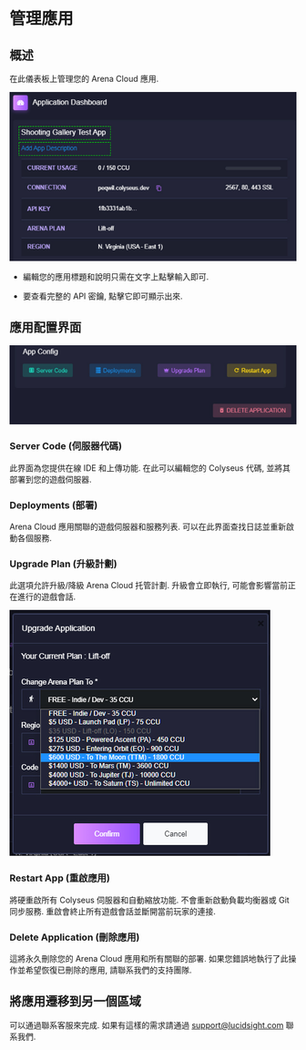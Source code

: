 # 管理應用

## 概述
在此儀表板上管理您的 Arena Cloud 應用.

![應用按鈕](../../images/manage-app-titles.jpg)

- 編輯您的應用標題和說明只需在文字上點擊輸入即可.

- 要查看完整的 API 密鑰, 點擊它即可顯示出來.

## 應用配置界面

![應用按鈕](../../images/app-management-buttons.jpg)

### Server Code (伺服器代碼)
此界面為您提供在線 IDE 和上傳功能. 在此可以編輯您的 Colyseus 代碼, 並將其部署到您的遊戲伺服器.

### Deployments (部署)
Arena Cloud 應用關聯的遊戲伺服器和服務列表. 可以在此界面查找日誌並重新啟動各個服務.

### Upgrade Plan (升級計劃)
此選項允許升級/降級 Arena Cloud 托管計劃. 升級會立即執行, 可能會影響當前正在進行的遊戲會話.

![應用按鈕](../../images/upgrade-dialog.jpg)

### Restart App (重啟應用)
將硬重啟所有 Colyseus 伺服器和自動縮放功能. 不會重新啟動負載均衡器或 Git 同步服務. 重啟會終止所有遊戲會話並斷開當前玩家的連接.

### Delete Application (刪除應用)
這將永久刪除您的 Arena Cloud 應用和所有關聯的部署. 如果您錯誤地執行了此操作並希望恢復已刪除的應用, 請聯系我們的支持團隊.

## 將應用遷移到另一個區域

可以通過聯系客服來完成. 如果有這樣的需求請通過 [support@lucidsight.com](mailto:support@lucidsight.com) 聯系我們.
